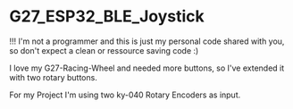 # G27_ESP32_BLE_Joystick

!!! I'm not a programmer and this is just my personal code shared with you, so don't expect a clean or ressource saving code :)

I love my G27-Racing-Wheel and needed more buttons, so I've extended it with two rotary buttons.

For my Project I'm using two ky-040 Rotary Encoders as input.
